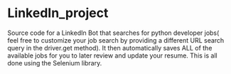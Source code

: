 # LinkedIn_project
Source code for a LinkedIn Bot that searches for python developer jobs( feel free to customize your job search by providing a different URL search query in the driver.get method).
It then automatically saves ALL of the available jobs for you to later review and update your resume.
This is all done using the Selenium library.
